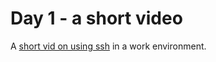 # Day 1 - a short video

A [short vid on using ssh](https://www.youtube.com/watch?v=lMMOUSRPfJc) in a work environment.
